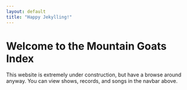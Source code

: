 ```yaml
---
layout: default
title: "Happy Jekylling!"
---
```

# Welcome to the Mountain Goats Index
This website is extremely under construction, but have a browse around anyway. You can view shows, records, and songs in the navbar above.